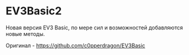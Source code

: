 # EV3Basic2

Новая версия EV3 Basic, по мере сил и возможностей добавляются новые методы.

Оригинал - https://github.com/c0pperdragon/EV3Basic